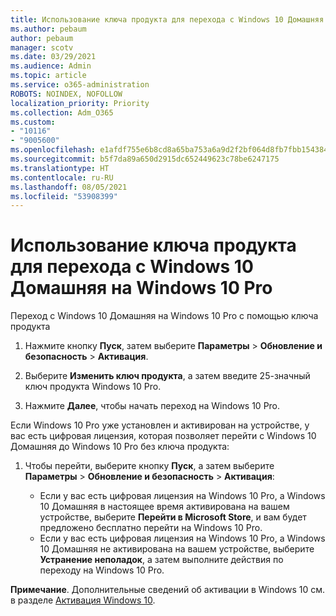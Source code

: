 ```yaml
---
title: Использование ключа продукта для перехода с Windows 10 Домашняя на Windows 10 Pro
ms.author: pebaum
author: pebaum
manager: scotv
ms.date: 03/29/2021
ms.audience: Admin
ms.topic: article
ms.service: o365-administration
ROBOTS: NOINDEX, NOFOLLOW
localization_priority: Priority
ms.collection: Adm_O365
ms.custom:
- "10116"
- "9005600"
ms.openlocfilehash: e1afdf755e6b8cd8a65ba753a6a9d2f2bf064d8fb7fbb1543848f29ac499d17a
ms.sourcegitcommit: b5f7da89a650d2915dc652449623c78be6247175
ms.translationtype: HT
ms.contentlocale: ru-RU
ms.lasthandoff: 08/05/2021
ms.locfileid: "53908399"
---
```

# <a name="use-a-product-key-to-upgrade-windows-10-home-to-windows-10-pro"></a>Использование ключа продукта для перехода с Windows 10 Домашняя на Windows 10 Pro

Переход с Windows 10 Домашняя на Windows 10 Pro с помощью ключа продукта

1. Нажмите кнопку **Пуск**, затем выберите **Параметры** > **Обновление и безопасность** > **Активация**.

1. Выберите **Изменить ключ продукта**, а затем введите 25-значный ключ продукта Windows 10 Pro.

1. Нажмите **Далее**, чтобы начать переход на Windows 10 Pro.

Если Windows 10 Pro уже установлен и активирован на устройстве, у вас есть цифровая лицензия, которая позволяет перейти с Windows 10 Домашняя до Windows 10 Pro без ключа продукта:

1. Чтобы перейти, выберите кнопку **Пуск**, а затем выберите **Параметры** > **Обновление и безопасность** > **Активация**:

    - Если у вас есть цифровая лицензия на Windows 10 Pro, а Windows 10 Домашняя в настоящее время активирована на вашем устройстве, выберите **Перейти в Microsoft Store**, и вам будет предложено бесплатно перейти на Windows 10 Pro.
    - Если у вас есть цифровая лицензия на Windows 10 Pro, а Windows 10 Домашняя не активирована на вашем устройстве, выберите **Устранение неполадок**, а затем выполните действия по переходу на Windows 10 Pro.

**Примечание**. Дополнительные сведений об активации в Windows 10 см. в разделе [Активация Windows 10](https://support.microsoft.com/windows/activate-windows-10-c39005d4-95ee-b91e-b399-2820fda32227).